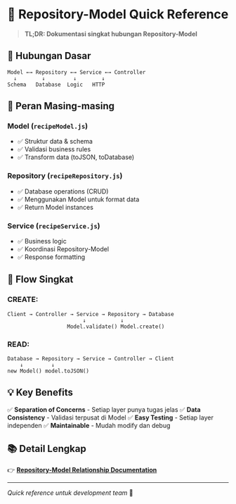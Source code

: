 # 📖 Repository-Model Quick Reference

> **TL;DR: Dokumentasi singkat hubungan Repository-Model**

## 🔗 Hubungan Dasar

```
Model ←→ Repository ←→ Service ←→ Controller
  ↓        ↓         ↓        ↓
Schema   Database  Logic   HTTP
```

## 🎯 Peran Masing-masing

### **Model** (`recipeModel.js`)
- ✅ Struktur data & schema
- ✅ Validasi business rules  
- ✅ Transform data (toJSON, toDatabase)

### **Repository** (`recipeRepository.js`) 
- ✅ Database operations (CRUD)
- ✅ Menggunakan Model untuk format data
- ✅ Return Model instances

### **Service** (`recipeService.js`)
- ✅ Business logic
- ✅ Koordinasi Repository-Model
- ✅ Response formatting

## 🔄 Flow Singkat

### CREATE:
```
Client → Controller → Service → Repository → Database
                        ↓           ↓
                   Model.validate() Model.create()
```

### READ:
```  
Database → Repository → Service → Controller → Client
    ↓         ↓
new Model() model.toJSON()
```

## 💡 Key Benefits

✅ **Separation of Concerns** - Setiap layer punya tugas jelas
✅ **Data Consistency** - Validasi terpusat di Model
✅ **Easy Testing** - Setiap layer independen
✅ **Maintainable** - Mudah modify dan debug

## 📚 Detail Lengkap

👉 [**Repository-Model Relationship Documentation**](repository-model-relationship.md)

---

*Quick reference untuk development team* 🚀
